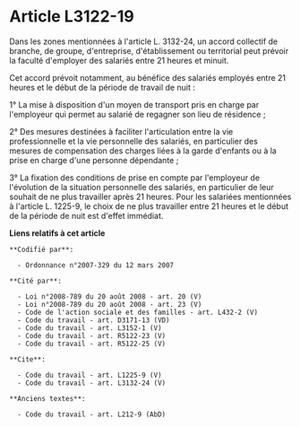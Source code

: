 # Article L3122-19

Dans les zones mentionnées à l'article L. 3132-24, un accord collectif de branche, de groupe, d'entreprise, d'établissement
ou territorial peut prévoir la faculté d'employer des salariés entre 21 heures et minuit. 

Cet accord prévoit notamment, au bénéfice des salariés employés entre 21 heures et le début de la période de travail de
nuit : 

1° La mise à disposition d'un moyen de transport pris en charge par l'employeur qui permet au salarié de regagner son lieu de
résidence ; 

2° Des mesures destinées à faciliter l'articulation entre la vie professionnelle et la vie personnelle des salariés, en
particulier des mesures de compensation des charges liées à la garde d'enfants ou à la prise en charge d'une personne
dépendante ; 

3° La fixation des conditions de prise en compte par l'employeur de l'évolution de la situation personnelle des salariés, en
particulier de leur souhait de ne plus travailler après 21 heures. Pour les salariées mentionnées à l'article L. 1225-9, le
choix de ne plus travailler entre 21 heures et le début de la période de nuit est d'effet immédiat.

**Liens relatifs à cet article**

	**Codifié par**:

	  - Ordonnance n°2007-329 du 12 mars 2007

	**Cité par**:

	  - Loi n°2008-789 du 20 août 2008 - art. 20 (V)
	  - Loi n°2008-789 du 20 août 2008 - art. 23 (V)
	  - Code de l'action sociale et des familles - art. L432-2 (V)
	  - Code du travail - art. D3171-13 (VD)
	  - Code du travail - art. L3152-1 (V)
	  - Code du travail - art. R5122-23 (V)
	  - Code du travail - art. R5122-25 (V)

	**Cite**:

	  - Code du travail - art. L1225-9 (V)
	  - Code du travail - art. L3132-24 (V)

	**Anciens textes**:

	  - Code du travail - art. L212-9 (AbD)
